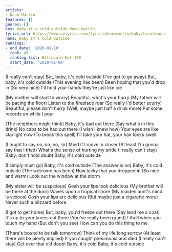 ```yaml
---
artists:
- Dean Martin
features: []
genres: []
key: baby-it-s-cold-outside-dean-martin
lyrics_url: https://www.azlyrics.com/lyrics/deanmartin/babyitscoldoutside.html
name: Baby It's Cold Outside
rankings:
- end_date: '2020-01-10'
  rank: 45
  ranking_list: Billboard Hot 100
  start_date: '2020-01-04'
---
```


(I really can't stay) But, baby, it's cold outside
(I've got to go away) But, baby, it's cold outside
(This evening has been) Been hoping that you'd drop in
(So very nice) I'll hold your hands they're just like ice

(My mother will start to worry) Beautiful, what's your hurry
(My father will be pacing the floor) Listen to the fireplace roar
(So really I'd better scurry) Beautiful, please don't hurry
(Well, maybe just half a drink more) Put some records on while I pour

(The neighbors might think) Baby, it's bad out there
(Say what's in this drink) No cabs to be had out there
(I wish I knew how) Your eyes are like starlight now
(To break this spell) I'll take your hat, your hair looks swell

(I ought to say no, no, no, sir) Mind if I move in closer
(At least I'm gonna say that I tried) What's the sense of hurting my pride
(I really can't stay) Baby, don't hold doubt
 Baby, it's cold outside

(I simply must go) Baby, it's cold outside
(The answer is no) Baby, it's cold outside
(The welcome has been) How lucky that you dropped in
(So nice and warm) Look out the window at the storm

(My sister will be suspicious) Gosh your lips look delicious
(My brother will be there at the door) Waves upon a tropical shore
(My maiden aunt's mind is vicious) Gosh your lips are delicious
(But maybe just a cigarette more) Never such a blizzard before

(I got to get home) But, baby, you'd freeze out there
(Say lend me a coat) It's up to your knees out there
(You've really been grand) I thrill when you touch my hand
(But don't you see) How can you do this thing to me

(There's bound to be talk tomorrow) Think of my life long sorrow
(At least there will be plenty implied) If you caught pneumonia and died
(I really can't stay) Get over that old doubt
 Baby, it's cold
 Baby, it's cold outside




